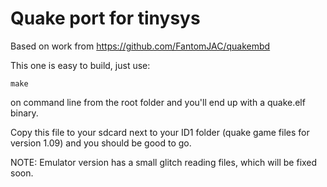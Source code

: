# Quake port for tinysys

Based on work from
https://github.com/FantomJAC/quakembd

This one is easy to build, just use:

```
make
```

on command line from the root folder and you'll end up with a quake.elf binary.

Copy this file to your sdcard next to your ID1 folder (quake game files for version 1.09) and you should be good to go.

NOTE: Emulator version has a small glitch reading files, which will be fixed soon.

